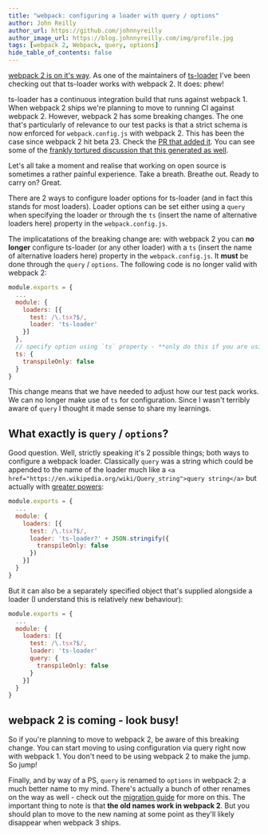 ```yaml
---
title: "webpack: configuring a loader with query / options"
author: John Reilly
author_url: https://github.com/johnnyreilly
author_image_url: https://blog.johnnyreilly.com/img/profile.jpg
tags: [webpack 2, Webpack, query, options]
hide_table_of_contents: false
---
```

[webpack 2 is on it's way](<https://medium.com/webpack/webpack-2-2-the-release-candidate-2e614d05d75f#.ntniu44u6>). As one of the maintainers of [ts-loader](<https://github.com/TypeStrong/ts-loader/>) I've been checking out that ts-loader works with webpack 2. It does: phew!

 ts-loader has a continuous integration build that runs against webpack 1. When webpack 2 ships we're planning to move to running CI against webpack 2. However, webpack 2 has some breaking changes. The one that's particularly of relevance to our test packs is that a strict schema is now enforced for `webpack.config.js` with webpack 2. This has been the case since webpack 2 hit beta 23. Check the [PR that added it](<https://github.com/webpack/webpack/pull/2974>). You can see some of the [frankly tortured discussion that this generated as well](<https://github.com/webpack/webpack/issues/3018>).

Let's all take a moment and realise that working on open source is sometimes a rather painful experience. Take a breath. Breathe out. Ready to carry on? Great.

There are 2 ways to configure loader options for ts-loader (and in fact this stands for most loaders). Loader options can be set either using a `query` when specifying the loader or through the `ts` (insert the name of alternative loaders here) property in the `webpack.config.js`.

The implicatations of the breaking change are: with webpack 2 you can **no longer** configure ts-loader (or any other loader) with a `ts` (insert the name of alternative loaders here) property in the `webpack.config.js`. It **must** be done through the `query` / `options`. The following code is no longer valid with webpack 2:

```js
module.exports = {
  ...
  module: {
    loaders: [{
      test: /\.tsx?$/,
      loader: 'ts-loader' 
    }]
  },
  // specify option using `ts` property - **only do this if you are using webpack 1**
  ts: {
    transpileOnly: false
  }
}
```

This change means that we have needed to adjust how our test pack works. We can no longer make use of `ts` for configuration. Since I wasn't terribly aware of `query` I thought it made sense to share my learnings.

## What exactly is `query` / `options`?

Good question. Well, strictly speaking it's 2 possible things; both ways to configure a webpack loader. Classically `query` was a string which could be appended to the name of the loader much like a `<a href="https://en.wikipedia.org/wiki/Query_string">query string</a>` but actually with [greater powers](<https://github.com/webpack/loader-utils#parsequery>):

```js
module.exports = {
  ...
  module: {
    loaders: [{ 
      test: /\.tsx?$/,
      loader: 'ts-loader?' + JSON.stringify({
        transpileOnly: false
      })
    }]
  }
}
```

But it can also be a separately specified object that's supplied alongside a loader (I understand this is relatively new behaviour):

```js
module.exports = {
  ...
  module: {
    loaders: [{ 
      test: /\.tsx?$/,
      loader: 'ts-loader'
      query: {
        transpileOnly: false
      }
    }]
  }
}
```

## webpack 2 is coming - look busy!

So if you're planning to move to webpack 2, be aware of this breaking change. You can start moving to using configuration via query right now with webpack 1. You don't need to be using webpack 2 to make the jump. So jump!

Finally, and by way of a PS, `query` is renamed to `options` in webpack 2; a much better name to my mind. There's actually a bunch of other renames on the way as well - check out the [migration guide](<https://webpack.js.org/guides/migrating/#module-loaders-is-now-module-rules>) for more on this. The important thing to note is that **the old names work in webpack 2**. But you should plan to move to the new naming at some point as they'll likely disappear when webpack 3 ships.


